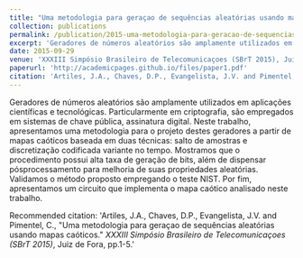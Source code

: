 ```yaml
---
title: "Uma metodologia para geraçao de sequências aleatórias usando mapas caóticos"
collection: publications
permalink: /publication/2015-uma-metodologia-para-geracao-de-sequencias
excerpt: 'Geradores de números aleatórios são amplamente utilizados em aplicações científicas e tecnológicas. Particularmente em criptografia, são empregados em sistemas de chave pública, assinatura digital. Neste trabalho, apresentamos uma metodologia para o projeto destes geradores a partir de mapas caóticos baseada em duas técnicas: salto de amostras e discretização codificada variante no tempo. Mostramos que o procedimento possui alta taxa de geração de bits, além de dispensar pósprocessamento para melhoria de suas propriedades aleatórias. Validamos o método proposto empregando o teste NIST. Por fim, apresentamos um circuito que implementa o mapa caótico analisado neste trabalho.'
date: 2015-09-29
venue: 'XXXIII Simpósio Brasileiro de Telecomunicaçoes (SBrT 2015), Juiz de Fora'
paperurl: 'http://academicpages.github.io/files/paper1.pdf'
citation: 'Artiles, J.A., Chaves, D.P., Evangelista, J.V. and Pimentel, C., &quot;Uma metodologia para geraçao de sequências aleatórias usando mapas caóticos.&quot; XXXIII Simpósio Brasileiro de Telecomunicaçoes (SBrT 2015), Juiz de Fora, pp.1-5.'
---
```


Geradores de números aleatórios são amplamente utilizados em aplicações científicas e tecnológicas. Particularmente em criptografia, são empregados em sistemas de chave pública, assinatura digital. Neste trabalho, apresentamos uma metodologia para o projeto destes geradores a partir de mapas caóticos baseada em duas técnicas: salto de amostras e discretização codificada variante no tempo. Mostramos que o procedimento possui alta taxa de geração de bits, além de dispensar pósprocessamento para melhoria de suas propriedades aleatórias. Validamos o método proposto empregando o teste NIST. Por fim, apresentamos um circuito que implementa o mapa caótico analisado neste trabalho.

Recommended citation: 'Artiles, J.A., Chaves, D.P., Evangelista, J.V. and Pimentel, C., &quot;Uma metodologia para geraçao de sequências aleatórias usando mapas caóticos.&quot; <i>XXXIII Simpósio Brasileiro de Telecomunicaçoes (SBrT 2015)</i>, Juiz de Fora, pp.1-5.'